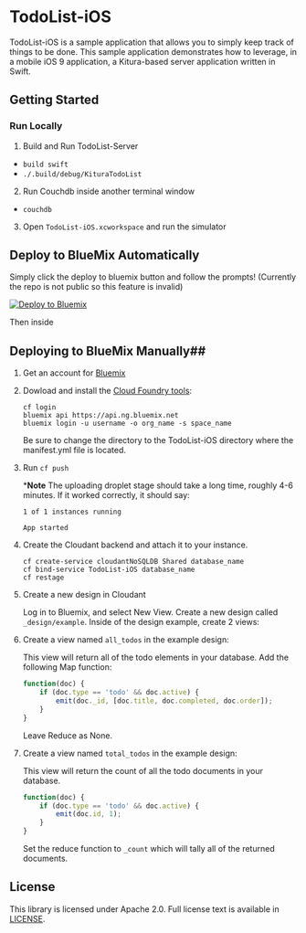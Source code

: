 # TodoList-iOS

TodoList-iOS is a sample application that allows you to simply keep track of things to be done. This sample application demonstrates how to leverage, in a mobile iOS 9 application, a Kitura-based server application written in Swift.


## Getting Started ##


### Run Locally ###

1. Build and Run TodoList-Server
  - `build swift`
  - `./.build/debug/KituraTodoList`

2. Run Couchdb inside another terminal window
  - `couchdb`

3. Open `TodoList-iOS.xcworkspace` and run the simulator

## Deploy to BlueMix Automatically ##
Simply click the deploy to bluemix button and follow the prompts! (Currently the repo is not public so this feature is invalid)

[![Deploy to Bluemix](https://bluemix.net/deploy/button.png)](https://bluemix.net/deploy?repository=https://github.com/IBM-Swift/todolist-ios.git)

Then inside
## Deploying to BlueMix Manually##

1. Get an account for [Bluemix](https://new-console.ng.bluemix.net/?direct=classic)

2. Dowload and install the [Cloud Foundry tools](https://new-console.ng.bluemix.net/docs/starters/install_cli.html):

    ```
    cf login
    bluemix api https://api.ng.bluemix.net
    bluemix login -u username -o org_name -s space_name
    ```

    Be sure to change the directory to the TodoList-iOS directory where the manifest.yml file is located.

3. Run `cf push`

    ***Note** The uploading droplet stage should take a long time, roughly 4-6 minutes. If it worked correctly, it should say:

    ```
    1 of 1 instances running

    App started
    ```

4. Create the Cloudant backend and attach it to your instance.

    ```
    cf create-service cloudantNoSQLDB Shared database_name
    cf bind-service TodoList-iOS database_name
    cf restage
    ```

5. Create a new design in Cloudant

    Log in to Bluemix, and select New View. Create a new design called `_design/example`. Inside of the design example, create 2 views:

6. Create a view named `all_todos` in the example design:

    This view will return all of the todo elements in your database. Add the following Map function:

    ```javascript
    function(doc) {
        if (doc.type == 'todo' && doc.active) {
            emit(doc._id, [doc.title, doc.completed, doc.order]);
        }
    }
    ```

    Leave Reduce as None.

7. Create a view named `total_todos` in the example design:

    This view will return the count of all the todo documents in your database.

    ```javascript
    function(doc) {
        if (doc.type == 'todo' && doc.active) {
            emit(doc.id, 1);
        }
    }
    ```

    Set the reduce function to `_count` which will tally all of the returned documents.



## License

This library is licensed under Apache 2.0. Full license text is available in [LICENSE](LICENSE).
